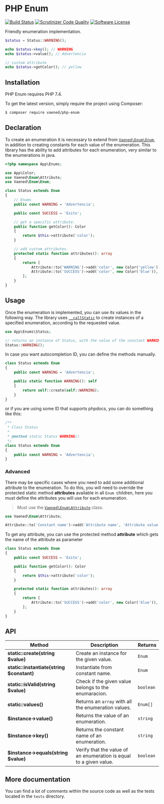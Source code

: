 # PHP Enum

[![Build Status](https://travis-ci.org/vaened/php-enum.svg?branch=master)](https://travis-ci.org/vaened/php-enum
) [![Scrutinizer Code Quality](https://scrutinizer-ci.com/g/vaened/php-enum/badges/quality-score.png?b=master)](https://scrutinizer-ci.com/g/vaened/php-enum/?branch=master) [![Software License](https://img.shields.io/badge/license-MIT-brightgreen.svg?style=flat-square)](LICENSE.md) 

Friendly enumeration implementation.

```php
$status = Status::WARNING();

echo $status->key(); // WARNING
echo $status->value(); // Advertencia

// custom attribute
echo $status->getColor(); // yellow
```

## Installation

PHP Enum requires PHP 7.4.

To get the latest version, simply require the project using Composer:
```sh
$ composer require vaened/php-enum
```

## Declaration

To create an enumeration it is necessary to extend from [`Vaened\Enum\Enum`](https://github.com/vaened/php-enum/blob/master/src/Enum.php), in addition to creating constants for each value of the enumeration. This library has the ability to add attributes for each enumeration, very similar to the enumerations in java.

```php
<?php namespace App\Enums;

use App\Color;
use Vaened\Enum\Attribute;
use Vaened\Enum\Enum;

class Status extends Enum
{
    // Enums
    public const WARNING = 'Advertencia';

    public const SUCCESS = 'Exito';

    // get a specific attribute.
    public function getColor(): Color
    {
        return $this->attribute('color');
    }

    // add custom attributes.
    protected static function attributes(): array
    {
        return [
            Attribute::to('WARNING')->add('color', new Color('yellow')),
            Attribute::to('SUCCESS')->add('color', new Color('blue')),
        ];
    }
}

```

## Usage

Once the enumeration is implemented, you can use its values in the following way. The library uses [`__callStatic`](https://www.php.net/manual/en/language.oop5.overloading.php#object.callstatic) to create instances of a specified enumeration, according to the requested value.

```php
use App\Enums\Status;

// returns an instance of Status, with the value of the constant WARNING
Status::WARNING();
```

In case you want autocompletion ID, you can define the methods manually.

```php
class Status extends Enum
{
    public const WARNING = 'Advertencia';

    public static function WARNING(): self 
    {
        return self::create(self::WARNING);
    }
}
```

or if you are using some ID that supports phpdocs, you can do something like this:

```php
/**
 * Class Status
 *
 * @method static Status WARNING()
 */
class Status extends Enum
{
    public const WARNING = 'Advertencia';
}
```

### Advanced

There may be specific cases where you need to add some additional attribute to the enumeration. To do this, you will need to override the protected static method **attributes** available in all `Enum `children, here you must define the attributes you will use for each enumeration.

> Must use the [`Vaened\Enum\Attribute`](https://github.com/vaened/php-enum/blob/master/src/Attribute.php) class.

```php 
use Vaened\Enum\Attribute;

Attribute::to('Constant name')->add('Attribute name', 'Attribute value'),
```

To get any attribute, you can use the protected method **attribute** which gets the name of the attribute as parameter

```php
class Status extends Enum
{
    public const SUCCESS = 'Exito';

    public function getColor(): Color
    {
        return $this->attribute('color');
    }

    protected static function attributes(): array
    {
        return [
            Attribute::to('SUCCESS')->add('color', new Color('blue')),
        ];
    }
}
```

## API

| Method                                    | Description                                                  | Returns   |
| ----------------------------------------- | ------------------------------------------------------------ | --------- |
| **static::create(string $value)**         | Create an instance for the given value.                      | `Enum`    |
| **static::instantiate(string $constant)** | Instantiate from constant name.                              | `Enum`    |
| **static::isValid(string $value)**        | Check if the given value belongs to the enumaracion.         | `boolean` |
| **static::values()**                      | Returns an `array` with all the enumeration values.          | `Enum[]`  |
| **$instance->value()**                    | Returns the value of an enumeration.                         | `string`  |
| **$instance->key()**                      | Returns the constant name of an enumeration.                 | `string`  |
| **$instance->equals(string $value)**      | Verify that the value of an enumeration is equal to a given value. | `boolean` |

## More documentation

You can find a lot of comments within the source code as well as the tests located in the `tests` directory.